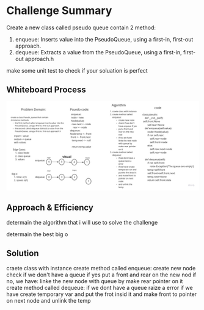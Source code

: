 # Challenge Summary
<!-- Description of the challenge -->
Create a new class called pseudo queue contain 2 method:
1. enqueue: Inserts value into the PseudoQueue, using a first-in, first-out approach.
2. dequeue: Extracts a value from the PseudoQueue, using a first-in, first-out approach.h

make some unit test to check if your soluation is perfect
## Whiteboard Process
<!-- Embedded whiteboard image -->
![](../image/pesudo.jpg)

## Approach & Efficiency
<!-- What approach did you take? Why? What is the Big O space/time for this approach? -->
determain the algorithm that i will use to solve the challenge

determain the best big o
## Solution
<!-- Show how to run your code, and examples of it in action -->
craete class with instance
create method called enqueue:
create new node
check if we don't have a queue if yes
put a front and rear on the new nod
if no, we have: linke the new node with queue by make rear pointer on it
create method called dequeue:
if we dont have a queue raize a error
if we have create temporary var and put the frot insid it
and make front to pointer on next node
and unlink the temp
